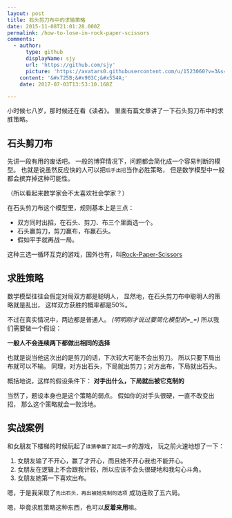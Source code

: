 ```yaml
---
layout: post
title: 石头剪刀布中的求输策略
date: 2015-11-08T21:01:28.000Z
permalink: /how-to-lose-in-rock-paper-scissors
comments:
  - author:
      type: github
      displayName: sjy
      url: 'https://github.com/sjy'
      picture: 'https://avatars0.githubusercontent.com/u/1523060?v=3&s=73'
    content: '&#x725B;&#x903C;&#x554A;'
    date: 2017-07-03T13:53:10.168Z

---
```


小时候七八岁，那时候还在看《读者》。
里面有篇文章讲了一下石头剪刀布中的求胜策略。

<!--MORE-->

## 石头剪刀布

先讲一段有用的废话吧。
一般的博弈情况下，问题都会简化成一个容易判断的模型。
也就是说虽然反应快的人可以把`后手出招`当作必胜策略，
但是数学模型中一般都会摈弃掉这种可能性。

（所以看起来数学家会不太喜欢社会学家？）

在石头剪刀布这个模型里，规则基本上是三点：

* 双方同时出招，在石头、剪刀、布三个里面选一个。
* 石头赢剪刀，剪刀赢布，布赢石头。
* 假如平手就再战一局。

这种三选一循环互克的游戏，国外也有，叫[Rock-Paper-Scissors][RPS]


## 求胜策略

数学模型往往会假定对局双方都是聪明人，
显然地，在石头剪刀布中聪明人的策略就是乱出，
这样双方获胜的概率都是50%。

不过在真实情况中，两边都是普通人。
*(明明刚才说过要简化模型的=_=)*
所以我们需要做一个假设：

**一般人不会连续两下都做出相同的选择**

也就是说当他这次出的是剪刀的话，下次较大可能不会出剪刀。
所以只要下局出布就可以不输。
同理，对方出石头，下局就出剪刀；对方出布，下局就出石头。

概括地说，这样的假设条件下：
**对手出什么，下局就出被它克制的**

当然了，题设本身也是这个策略的弱点。
假如你的对手头很硬，一直不改变出招，
那么这个策略就会一败涂地。


## 实战案例

和女朋友下楼梯的时候玩起了`谁猜拳赢了就走一步`的游戏，
玩之前火速地想了一下：

1. 女朋友输了不开心，赢了才开心，而且她不开心我也不能开心。
2. 女朋友在逻辑上不会跟我计较，所以应该不会头很硬地和我勾心斗角。
3. 女朋友她第一下喜欢出布。

嗯，于是我采取了`先出石头，再出被她克制的选项`
成功连败了五六局。

嗯，毕竟求胜策略这种东西，也可以**反着来用**嘛。

[RPS]: https://en.wikipedia.org/wiki/Rock-paper-scissors
